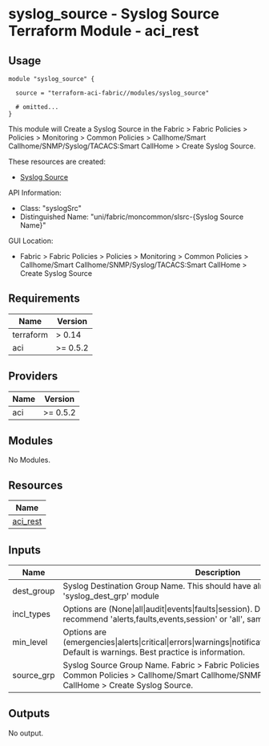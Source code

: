 # syslog_source - Syslog Source Terraform Module - aci_rest

## Usage

```hcl
module "syslog_source" {

  source = "terraform-aci-fabric//modules/syslog_source"

  # omitted...
}
```

This module will Create a Syslog Source in the Fabric > Fabric Policies > Policies > Monitoring > Common Policies > Callhome/Smart Callhome/SNMP/Syslog/TACACS:Smart CallHome > Create Syslog Source.

These resources are created:

* [Syslog Source](https://registry.terraform.io/providers/CiscoDevNet/aci/latest/docs/resources/rest)

API Information:

* Class: "syslogSrc"
* Distinguished Name: "uni/fabric/moncommon/slsrc-{Syslog Source Name}"

GUI Location:

* Fabric > Fabric Policies > Policies > Monitoring > Common Policies > Callhome/Smart Callhome/SNMP/Syslog/TACACS:Smart CallHome > Create Syslog Source


<!-- BEGINNING OF PRE-COMMIT-TERRAFORM DOCS HOOK -->
## Requirements

| Name | Version |
|------|---------|
| terraform | > 0.14 |
| aci | >= 0.5.2 |

## Providers

| Name | Version |
|------|---------|
| aci | >= 0.5.2 |

## Modules

No Modules.

## Resources

| Name |
|------|
| [aci_rest](https://registry.terraform.io/providers/ciscodevnet/aci/0.5.2/docs/resources/rest) |

## Inputs

| Name | Description | Type | Default | Required |
|------|-------------|------|---------|:--------:|
| dest\_group | Syslog Destination Group Name.  This should have already been created by the 'syslog\_dest\_grp' module | `string` | `"default_oob"` | no |
| incl\_types | Options are (None\|all\|audit\|events\|faults\|session).  Default is faults.  We recommend 'alerts,faults,events,session' or 'all', same result. | `string` | `"alerts,faults,events,session"` | no |
| min\_level | Options are (emergencies\|alerts\|critical\|errors\|warnings\|notifications\|information\|debugging).  Default is warnings.  Best practice is information. | `string` | `"information"` | no |
| source\_grp | Syslog Source Group Name.  Fabric > Fabric Policies > Policies > Monitoring > Common Policies > Callhome/Smart Callhome/SNMP/Syslog/TACACS:Smart CallHome > Create Syslog Source. | `string` | `"default_oob"` | no |

## Outputs

No output.
<!-- END OF PRE-COMMIT-TERRAFORM DOCS HOOK -->